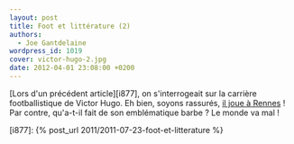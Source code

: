 ```yaml
---
layout: post
title: Foot et littérature (2)
authors:
  - Joe Gantdelaine
wordpress_id: 1019
cover: victor-hugo-2.jpg
date: 2012-04-01 23:08:00 +0200
---
```


[Lors d'un précédent article][i877], on s'interrogeait sur la carrière
footballistique de Victor Hugo. Eh bien, soyons rassurés, [il joue à
Rennes][1] ! Par contre, qu'a-t-il fait de son emblématique barbe ? Le monde va
mal !

[1]: https://www.lequipe.fr/Football/FootballFicheJoueur20726.html

[i877]: {% post_url 2011/2011-07-23-foot-et-litterature %}
